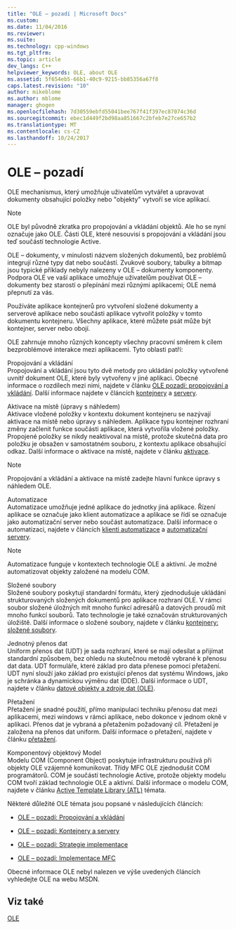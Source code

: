 ```yaml
---
title: "OLE – pozadí | Microsoft Docs"
ms.custom: 
ms.date: 11/04/2016
ms.reviewer: 
ms.suite: 
ms.technology: cpp-windows
ms.tgt_pltfrm: 
ms.topic: article
dev_langs: C++
helpviewer_keywords: OLE, about OLE
ms.assetid: 5f654eb5-66b1-40c9-9215-bb85356a67f8
caps.latest.revision: "10"
author: mikeblome
ms.author: mblome
manager: ghogen
ms.openlocfilehash: 7d30559ebfd55041bee767f41f397ec87074c36d
ms.sourcegitcommit: ebec1d449f2bd98aa851667c2bfeb7e27ce657b2
ms.translationtype: MT
ms.contentlocale: cs-CZ
ms.lasthandoff: 10/24/2017
---
```

# <a name="ole-background"></a>OLE – pozadí
OLE mechanismus, který umožňuje uživatelům vytvářet a upravovat dokumenty obsahující položky nebo "objekty" vytvoří se více aplikací.  
  
> [!NOTE]
>  OLE byl původně zkratka pro propojování a vkládání objektů. Ale ho se nyní označuje jako OLE. Části OLE, které nesouvisí s propojování a vkládání jsou teď součástí technologie Active.  
  
 OLE – dokumenty, v minulosti názvem složených dokumentů, bez problémů integrují různé typy dat nebo součástí. Zvukové soubory, tabulky a bitmap jsou typické příklady nebyly nalezeny v OLE – dokumenty komponenty. Podpora OLE ve vaší aplikace umožňuje uživatelům používat OLE – dokumenty bez starostí o přepínání mezi různými aplikacemi; OLE nemá přepnutí za vás.  
  
 Používáte aplikace kontejnerů pro vytvoření složené dokumenty a serverové aplikace nebo součásti aplikace vytvořit položky v tomto dokumentu kontejneru. Všechny aplikace, které můžete psát může být kontejner, server nebo obojí.  
  
 OLE zahrnuje mnoho různých koncepty všechny pracovní směrem k cílem bezproblémové interakce mezi aplikacemi. Tyto oblasti patří:  
  
 Propojování a vkládání  
 Propojování a vkládání jsou tyto dvě metody pro ukládání položky vytvořené uvnitř dokument OLE, které byly vytvořeny v jiné aplikaci. Obecné informace o rozdílech mezi nimi, najdete v článku [OLE pozadí: propojování a vkládání](../mfc/ole-background-linking-and-embedding.md). Další informace najdete v článcích [kontejnery](../mfc/containers.md) a [servery](../mfc/servers.md).  
  
 Aktivace na místě (úpravy s náhledem)  
 Aktivace vložené položky v kontextu dokument kontejneru se nazývají aktivace na místě nebo úpravy s náhledem. Aplikace typu kontejner rozhraní změny začlenit funkce součásti aplikace, která vytvořila vložené položky. Propojené položky se nikdy neaktivoval na místě, protože skutečná data pro položku je obsažen v samostatném souboru, z kontextu aplikace obsahující odkaz. Další informace o aktivace na místě, najdete v článku [aktivace](../mfc/activation-cpp.md).  
  
> [!NOTE]
>  Propojování a vkládání a aktivace na místě zadejte hlavní funkce úpravy s náhledem OLE.  
  
 Automatizace  
 Automatizace umožňuje jedné aplikace do jednotky jiná aplikace. Řízení aplikace se označuje jako klient automatizace a aplikace se řídí se označuje jako automatizační server nebo součást automatizace. Další informace o automatizaci, najdete v článcích [klienti automatizace](../mfc/automation-clients.md) a [automatizační servery](../mfc/automation-servers.md).  
  
> [!NOTE]
>  Automatizace funguje v kontextech technologie OLE a aktivní. Je možné automatizovat objekty založené na modelu COM.  
  
 Složené soubory  
 Složené soubory poskytují standardní formátu, který zjednodušuje ukládání strukturovaných složených dokumentů pro aplikace rozhraní OLE. V rámci soubor složené úložných mít mnoho funkcí adresářů a datových proudů mít mnoho funkcí souborů. Tato technologie je také označován strukturovaných úložiště. Další informace o složené soubory, najdete v článku [kontejnery: složené soubory](../mfc/containers-compound-files.md).  
  
 Jednotný přenos dat  
 Uniform přenos dat (UDT) je sada rozhraní, které se mají odesílat a přijímat standardní způsobem, bez ohledu na skutečnou metodě vybrané k přenosu dat data. UDT formuláře, které základ pro data přenese pomocí přetažení. UDT nyní slouží jako základ pro existující přenos dat systému Windows, jako je schránka a dynamickou výměnu dat (DDE). Další informace o UDT, najdete v článku [datové objekty a zdroje dat (OLE)](../mfc/data-objects-and-data-sources-ole.md).  
  
 Přetažení  
 Přetažení je snadné použití, přímo manipulaci techniku přenosu dat mezi aplikacemi, mezi windows v rámci aplikace, nebo dokonce v jednom okně v aplikaci. Přenos dat je vybraná a přetažením požadovaný cíl. Přetažení je založena na přenos dat uniform. Další informace o přetažení, najdete v článku [přetažení](../mfc/drag-and-drop-ole.md).  
  
 Komponentový objektový Model  
 Modelu COM (Component Object) poskytuje infrastrukturu používá při objekty OLE vzájemně komunikovat. Třídy MFC OLE zjednodušit COM programátorů. COM je součástí technologie Active, protože objekty modelu COM tvoří základ technologie OLE a aktivní. Další informace o modelu COM, najdete v článku [Active Template Library (ATL)](../atl/active-template-library-atl-concepts.md) témata.  
  
 Některé důležité OLE témata jsou popsané v následujících článcích:  
  
-   [OLE – pozadí: Propojování a vkládání](../mfc/ole-background-linking-and-embedding.md)  
  
-   [OLE – pozadí: Kontejnery a servery](../mfc/ole-background-containers-and-servers.md)  
  
-   [OLE – pozadí: Strategie implementace](../mfc/ole-background-implementation-strategies.md)  
  
-   [OLE – pozadí: Implementace MFC](../mfc/ole-background-mfc-implementation.md)  
  
 Obecné informace OLE nebyl nalezen ve výše uvedených článcích vyhledejte OLE na webu MSDN.  
  
## <a name="see-also"></a>Viz také  
 [OLE](../mfc/ole-in-mfc.md)

